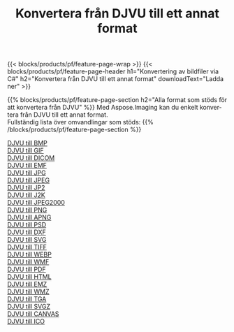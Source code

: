 ﻿---
title: Konvertera från DJVU till ett annat format 
weight: 3920
url: /sv/java/conversion/from/djvu 
lang: sv
langdirlevel: 2
locales: zh-hans,ja,it,ru,de,es,fr,nl,id,lt,pl,pt,vi,tr,ko,zh-hant,ar,hi,th,sv,cs,uk,he
description: Med Aspose.Imaging kan du enkelt konvertera från DJVU till ett annat format
---

{{< blocks/products/pf/feature-page-wrap >}}
{{< blocks/products/pf/feature-page-header h1="Konvertering av bildfiler via C#" h2="Konvertera från DJVU till ett annat format" downloadText="Ladda ner" >}}


{{% blocks/products/pf/feature-page-section  h2="Alla format som stöds för att konvertera från DJVU" %}}
Med Aspose.Imaging kan du enkelt konvertera från DJVU till ett annat format.
<br/>
Fullständig lista över omvandlingar som stöds:
{{% /blocks/products/pf/feature-page-section %}}
<div class="container-fluid productfamilypage bg-gray">
    <div class="convertypes bg-gray agp-content section">
        <div class="container">
		<div class="row other-converters">
		    <div class='col-md-2 other-converter remove-lp remove-rp'><a href="/imaging/sv/java/conversion/djvu-to-bmp" >DJVU till BMP</a></div><div class='col-md-2 other-converter remove-lp remove-rp'><a href="/imaging/sv/java/conversion/djvu-to-gif" >DJVU till GIF</a></div><div class='col-md-2 other-converter remove-lp remove-rp'><a href="/imaging/sv/java/conversion/djvu-to-dicom" >DJVU till DICOM</a></div><div class='col-md-2 other-converter remove-lp remove-rp'><a href="/imaging/sv/java/conversion/djvu-to-emf" >DJVU till EMF</a></div><div class='col-md-2 other-converter remove-lp remove-rp'><a href="/imaging/sv/java/conversion/djvu-to-jpg" >DJVU till JPG</a></div><div class='col-md-2 other-converter remove-lp remove-rp'><a href="/imaging/sv/java/conversion/djvu-to-jpeg" >DJVU till JPEG</a></div><div class='col-md-2 other-converter remove-lp remove-rp'><a href="/imaging/sv/java/conversion/djvu-to-jp2" >DJVU till JP2</a></div><div class='col-md-2 other-converter remove-lp remove-rp'><a href="/imaging/sv/java/conversion/djvu-to-j2k" >DJVU till J2K</a></div><div class='col-md-2 other-converter remove-lp remove-rp'><a href="/imaging/sv/java/conversion/djvu-to-jpeg2000" >DJVU till JPEG2000</a></div><div class='col-md-2 other-converter remove-lp remove-rp'><a href="/imaging/sv/java/conversion/djvu-to-png" >DJVU till PNG</a></div><div class='col-md-2 other-converter remove-lp remove-rp'><a href="/imaging/sv/java/conversion/djvu-to-apng" >DJVU till APNG</a></div><div class='col-md-2 other-converter remove-lp remove-rp'><a href="/imaging/sv/java/conversion/djvu-to-psd" >DJVU till PSD</a></div><div class='col-md-2 other-converter remove-lp remove-rp'><a href="/imaging/sv/java/conversion/djvu-to-dxf" >DJVU till DXF</a></div><div class='col-md-2 other-converter remove-lp remove-rp'><a href="/imaging/sv/java/conversion/djvu-to-svg" >DJVU till SVG</a></div><div class='col-md-2 other-converter remove-lp remove-rp'><a href="/imaging/sv/java/conversion/djvu-to-tiff" >DJVU till TIFF</a></div><div class='col-md-2 other-converter remove-lp remove-rp'><a href="/imaging/sv/java/conversion/djvu-to-webp" >DJVU till WEBP</a></div><div class='col-md-2 other-converter remove-lp remove-rp'><a href="/imaging/sv/java/conversion/djvu-to-wmf" >DJVU till WMF</a></div><div class='col-md-2 other-converter remove-lp remove-rp'><a href="/imaging/sv/java/conversion/djvu-to-pdf" >DJVU till PDF</a></div><div class='col-md-2 other-converter remove-lp remove-rp'><a href="/imaging/sv/java/conversion/djvu-to-html" >DJVU till HTML</a></div><div class='col-md-2 other-converter remove-lp remove-rp'><a href="/imaging/sv/java/conversion/djvu-to-emz" >DJVU till EMZ</a></div><div class='col-md-2 other-converter remove-lp remove-rp'><a href="/imaging/sv/java/conversion/djvu-to-wmz" >DJVU till WMZ</a></div><div class='col-md-2 other-converter remove-lp remove-rp'><a href="/imaging/sv/java/conversion/djvu-to-tga" >DJVU till TGA</a></div><div class='col-md-2 other-converter remove-lp remove-rp'><a href="/imaging/sv/java/conversion/djvu-to-svgz" >DJVU till SVGZ</a></div><div class='col-md-2 other-converter remove-lp remove-rp'><a href="/imaging/sv/java/conversion/djvu-to-canvas" >DJVU till CANVAS</a></div><div class='col-md-2 other-converter remove-lp remove-rp'><a href="/imaging/sv/java/conversion/djvu-to-ico" >DJVU till ICO</a></div>
                </div>
        </div>
    </div>
</div>
<br/>

